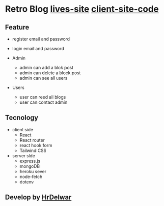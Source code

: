 # Retro Blog [lives-site](https://hr-retro-blog.netlify.app) [client-site-code](https://github.com/hrdelwar/retor-blog-client)

## Feature

 * register email and password
  
 * login email and password
  
 * Admin
   * admin can add a blok post
   * admin can delete a block post
   * admin can see all users
 * Users
   * user can reed all blogs
   * user can contact admin

## Tecnology

* client side
   * React
   * React router
   * react hook form
   * Tailwind CSS 
* server slde
   * express.js
   * mongoDB
   * heroku sever
   * node-fetch
   * dotenv
## Develop by [HrDelwar](https://linkedin.com/in/hrdelwar)